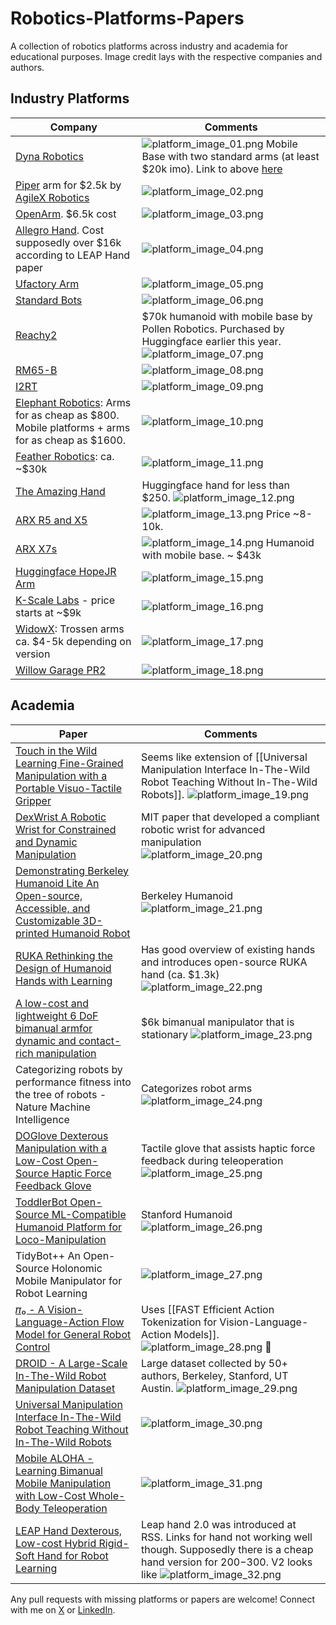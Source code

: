 # Robotics-Platforms-Papers

A collection of robotics platforms across industry and academia for educational purposes. Image credit lays with the respective companies and authors.

## Industry Platforms

| Company | Comments |
|-------|-------|
| [Dyna Robotics](https://www.dyna.co/) | ![platform_image_01.png](images/platform_image_01.png) Mobile Base with two standard arms (at least $20k imo). Link to above [here](https://www.linkedin.com/posts/dyna-robotics_cleanshow2025-robotics-automation-activity-7366903965462003713-40xB?utm_source=share&utm_medium=member_desktop&rcm=ACoAABSV-R4BLe26RUcv3ZDc9EKe58cRlXKz8O8) |
| [Piper](https://global.agilex.ai/products/piper) arm for $2.5k by [AgileX Robotics](https://global.agilex.ai/pages/about-us) | ![platform_image_02.png](images/platform_image_02.png) |
| [OpenArm](https://github.com/enactic/openarm). $6.5k cost | ![platform_image_03.png](images/platform_image_03.png) |
| [Allegro Hand](https://www.allegrohand.com/?gad_source=1&gad_campaignid=21343116219&gbraid=0AAAAA9UNdCx_a9ovFh8C1jpO0fg2CgIxe&gclid=CjwKCAjwtrXFBhBiEiwAEKen1yZzFNLVnxucm3Pu7FraqHEa33LmQwF7H-VHnctP5Q5-Asm_xQv0IBoChKgQAvD_BwE). Cost supposedly over $16k according to LEAP Hand paper | ![platform_image_04.png](images/platform_image_04.png) |
| [Ufactory Arm](https://www.ufactory.us/?utm_source=google&utm_medium=cpc&utm_campaign=competitorsaisa&utm_term=ur&gad_source=1&gad_campaignid=22247466162&gbraid=0AAAAApkOHBCXVyg-3N4z2NMVbNN4x8Hpy&gclid=CjwKCAjwk7DFBhBAEiwAeYbJsX-UCjeetiMaLv2gJDxo9XbBT2ssLuWmWGtq4MRxVJvQ-wp1wRRgyxoCbOsQAvD_BwE) | ![platform_image_05.png](images/platform_image_05.png) |
| [Standard Bots](https://standardbots.com/?utm_term=cobots&utm_campaign=Search-HighValue&utm_source=adwords&utm_medium=ppc&hsa_acc=7267437431&hsa_cam=22846672441&hsa_grp=183461319255&hsa_ad=680186556473&hsa_src=g&hsa_tgt=kwd-304891322623&hsa_kw=cobots&hsa_mt=b&hsa_net=adwords&hsa_ver=3&gad_source=1&gad_campaignid=22846672441&gbraid=0AAAAABoFo6iSiMPcya4mZ98dAuyINwvLn&gclid=CjwKCAjwk7DFBhBAEiwAeYbJseTpTkBng-Ujyhn-TYrXs36dixGhTThXJSJMFRzToWIJIFNjUEZfXhoCgi8QAvD_BwE) | ![platform_image_06.png](images/platform_image_06.png) |
| [Reachy2](https://fortune.com/2025/04/14/ai-company-hugging-face-buys-humanoid-robot-company-pollen-robotics-reachy-2/) | $70k humanoid with mobile base by Pollen Robotics. Purchased by Huggingface earlier this year. ![platform_image_07.png](images/platform_image_07.png) |
| [RM65-B](https://www.realman-robotics.com/rm65-ae1.html) | ![platform_image_08.png](images/platform_image_08.png) |
| [I2RT](https://i2rt.com/products/yam-manipulator) | ![platform_image_09.png](images/platform_image_09.png) |
| [Elephant Robotics](https://shop.elephantrobotics.com/?utm_term=elephant%20robotics&utm_campaign=%E3%80%90%E4%B8%8D%E8%83%BD%E8%B6%85%E8%BF%87430%E3%80%91Elephantrobotics%E5%93%81%E7%89%8C%E5%90%8D&utm_source=adwords&utm_medium=ppc&dm_acc=3657328933&dm_cam=15616166851&dm_grp=131630769775&dm_ad=570368651482&dm_src=g&dm_tgt=kwd-443848233998&dm_kw=elephant%20robotics&dm_mt=b&dm_net=adwords&dm_ver=3&gad_source=1&gbraid=0AAAAACw-MsX4f1-oFC9YTqdkcso9cTihy&gclid=Cj0KCQjwlMfABhCWARIsADGXdy8mvXngKkAZZ0NyIAoEWhgrBYjIz_5fFLeX91ds-k-yrcSb-PQiNr0aAjBSEALw_wcB): Arms for as cheap as $800. Mobile platforms + arms for as cheap as $1600. | ![platform_image_10.png](images/platform_image_10.png) |
| [Feather Robotics](https://feather.dev/): ca. ~$30k | ![platform_image_11.png](images/platform_image_11.png) |
| [The Amazing Hand](https://github.com/pollen-robotics/AmazingHand) | Huggingface hand for less than $250. ![platform_image_12.png](images/platform_image_12.png) |
| [ARX R5 and X5](https://github.com/ARXroboticsX) | ![platform_image_13.png](images/platform_image_13.png) Price ~8-10k. |
| [ARX X7s](https://github.com/ARXroboticsX) | ![platform_image_14.png](images/platform_image_14.png) Humanoid with mobile base. ~ $43k |
| [Huggingface HopeJR Arm](https://huggingface.co/docs/lerobot/hope_jr) | ![platform_image_15.png](images/platform_image_15.png) |
| [K-Scale Labs](https://www.kscale.dev/) - price starts at ~$9k | ![platform_image_16.png](images/platform_image_16.png) |
| [WidowX](https://www.trossenrobotics.com/widowx-250): Trossen arms  ca. $4-5k depending on version | ![platform_image_17.png](images/platform_image_17.png) |
| [Willow Garage PR2](https://www.youtube.com/watch?v=J4m_tEEStiw&ab_channel=SquigglemomandFriends) | ![platform_image_18.png](images/platform_image_18.png) |

## Academia

| Paper | Comments |
|-------|-------|
| [Touch in the Wild Learning Fine-Grained Manipulation with a Portable Visuo-Tactile Gripper](https://arxiv.org/html/2507.15062v1) | Seems like extension of [[Universal Manipulation Interface In-The-Wild Robot Teaching Without In-The-Wild Robots]]. ![platform_image_19.png](images/platform_image_19.png) |
| [DexWrist A Robotic Wrist for Constrained and Dynamic Manipulation](https://arxiv.org/html/2507.01008v1) | MIT paper that developed a compliant robotic wrist for advanced manipulation ![platform_image_20.png](images/platform_image_20.png) |
| [Demonstrating Berkeley Humanoid Lite An Open-source, Accessible, and Customizable 3D-printed Humanoid Robot](https://arxiv.org/html/2504.17249v1) | Berkeley Humanoid ![platform_image_21.png](images/platform_image_21.png) |
| [RUKA Rethinking the Design of Humanoid Hands with Learning](https://ruka-hand.github.io/) | Has good overview of existing hands and introduces open-source RUKA hand (ca. $1.3k) ![platform_image_22.png](images/platform_image_22.png) |
| [A low-cost and lightweight 6 DoF bimanual armfor dynamic and contact-rich manipulation](https://arxiv.org/pdf/2502.16908) | $6k bimanual manipulator that is stationary ![platform_image_23.png](images/platform_image_23.png) |
| Categorizing robots by performance fitness into the tree of robots - Nature Machine Intelligence | Categorizes robot arms ![platform_image_24.png](images/platform_image_24.png) |
| [DOGlove Dexterous Manipulation with a Low-Cost Open-Source Haptic Force Feedback Glove](https://arxiv.org/html/2502.07730v1) | Tactile glove that assists haptic force feedback during teleoperation ![platform_image_25.png](images/platform_image_25.png) |
| [ToddlerBot Open-Source ML-Compatible Humanoid Platform for Loco-Manipulation](https://toddlerbot.github.io/) | Stanford Humanoid ![platform_image_26.png](images/platform_image_26.png) |
| TidyBot++ An Open-Source Holonomic Mobile Manipulator for Robot Learning | ![platform_image_27.png](images/platform_image_27.png) |
| [𝜋₀ - A Vision-Language-Action Flow Model for General Robot Control](https://arxiv.org/html/2410.24164v3) | Uses [[FAST Efficient Action Tokenization for Vision-Language-Action Models]]. ![platform_image_28.png](images/platform_image_28.png) 🔎 |
| [DROID - A Large-Scale In-The-Wild Robot Manipulation Dataset](https://arxiv.org/html/2403.12945v2) | Large dataset collected by 50+ authors, Berkeley, Stanford, UT Austin. ![platform_image_29.png](images/platform_image_29.png) |
| [Universal Manipulation Interface In-The-Wild Robot Teaching Without In-The-Wild Robots](https://arxiv.org/html/2402.10329v3) | ![platform_image_30.png](images/platform_image_30.png) |
| [Mobile ALOHA - Learning Bimanual Mobile Manipulation with Low-Cost Whole-Body Teleoperation](https://arxiv.org/html/2401.02117v1) | ![platform_image_31.png](images/platform_image_31.png) |
| [LEAP Hand Dexterous, Low-cost Hybrid Rigid-Soft Hand for Robot Learning](https://v2-adv.leaphand.com/#) | Leap hand 2.0 was introduced at RSS. Links for hand not working well though. Supposedly there is a cheap hand version for $200-$300. V2 looks like ![platform_image_32.png](images/platform_image_32.png) |

Any pull requests with missing platforms or papers are welcome! Connect with me on [X](@alexkoven) or [LinkedIn](https://www.linkedin.com/in/alexander-nettekoven/).

